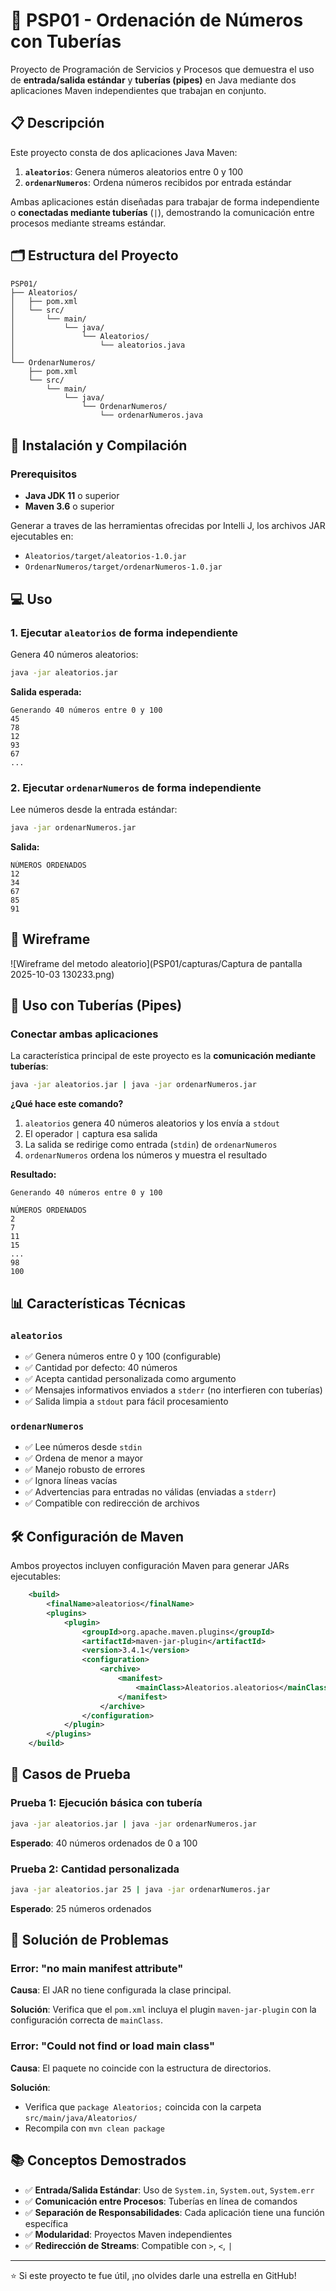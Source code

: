 # 🔢 PSP01 - Ordenación de Números con Tuberías

Proyecto de Programación de Servicios y Procesos que demuestra el uso de **entrada/salida estándar** y **tuberías (pipes)** en Java mediante dos aplicaciones Maven independientes que trabajan en conjunto.

## 📋 Descripción

Este proyecto consta de dos aplicaciones Java Maven:

1. **`aleatorios`**: Genera números aleatorios entre 0 y 100
2. **`ordenarNumeros`**: Ordena números recibidos por entrada estándar

Ambas aplicaciones están diseñadas para trabajar de forma independiente o **conectadas mediante tuberías** (`|`), demostrando la comunicación entre procesos mediante streams estándar.

## 🗂️ Estructura del Proyecto

```
PSP01/
├── Aleatorios/
│   ├── pom.xml
│   └── src/
│       └── main/
│           └── java/
│               └── Aleatorios/
│                   └── aleatorios.java
│
└── OrdenarNumeros/
    ├── pom.xml
    └── src/
        └── main/
            └── java/
                └── OrdenarNumeros/
                    └── ordenarNumeros.java
```

## 🚀 Instalación y Compilación

### Prerequisitos

- **Java JDK 11** o superior
- **Maven 3.6** o superior


Generar a traves de las herramientas ofrecidas por Intelli J, los archivos JAR ejecutables en:
- `Aleatorios/target/aleatorios-1.0.jar`
- `OrdenarNumeros/target/ordenarNumeros-1.0.jar`

## 💻 Uso

### 1. Ejecutar `aleatorios` de forma independiente

Genera 40 números aleatorios:

```bash
java -jar aleatorios.jar
```

**Salida esperada:**
```
Generando 40 números entre 0 y 100
45
78
12
93
67
...
```

### 2. Ejecutar `ordenarNumeros` de forma independiente

Lee números desde la entrada estándar:

```bash
java -jar ordenarNumeros.jar
```

**Salida:**
```
NÚMEROS ORDENADOS
12
34
67
85
91
```
## 🎨 Wireframe
![Wireframe del metodo aleatorio](PSP01/capturas/Captura de pantalla 2025-10-03 130233.png)

## 🔗 Uso con Tuberías (Pipes)

### Conectar ambas aplicaciones

La característica principal de este proyecto es la **comunicación mediante tuberías**:

```bash
java -jar aleatorios.jar | java -jar ordenarNumeros.jar
```

**¿Qué hace este comando?**
1. `aleatorios` genera 40 números aleatorios y los envía a `stdout`
2. El operador `|` captura esa salida
3. La salida se redirige como entrada (`stdin`) de `ordenarNumeros`
4. `ordenarNumeros` ordena los números y muestra el resultado

**Resultado:**
```
Generando 40 números entre 0 y 100

NÚMEROS ORDENADOS
2
7
11
15
...
98
100
```

## 📊 Características Técnicas

### `aleatorios`

- ✅ Genera números entre 0 y 100 (configurable)
- ✅ Cantidad por defecto: 40 números
- ✅ Acepta cantidad personalizada como argumento
- ✅ Mensajes informativos enviados a `stderr` (no interfieren con tuberías)
- ✅ Salida limpia a `stdout` para fácil procesamiento

### `ordenarNumeros`

- ✅ Lee números desde `stdin`
- ✅ Ordena de menor a mayor
- ✅ Manejo robusto de errores
- ✅ Ignora líneas vacías
- ✅ Advertencias para entradas no válidas (enviadas a `stderr`)
- ✅ Compatible con redirección de archivos

## 🛠️ Configuración de Maven

Ambos proyectos incluyen configuración Maven para generar JARs ejecutables:

```xml
    <build>
        <finalName>aleatorios</finalName>
        <plugins>
            <plugin>
                <groupId>org.apache.maven.plugins</groupId>
                <artifactId>maven-jar-plugin</artifactId>
                <version>3.4.1</version>
                <configuration>
                    <archive>
                        <manifest>
                            <mainClass>Aleatorios.aleatorios</mainClass>
                        </manifest>
                    </archive>
                </configuration>
            </plugin>
        </plugins>
    </build>
```

## 🧪 Casos de Prueba

### Prueba 1: Ejecución básica con tubería
```bash
java -jar aleatorios.jar | java -jar ordenarNumeros.jar
```
**Esperado**: 40 números ordenados de 0 a 100

### Prueba 2: Cantidad personalizada
```bash
java -jar aleatorios.jar 25 | java -jar ordenarNumeros.jar
```
**Esperado**: 25 números ordenados

## 🐛 Solución de Problemas

### Error: "no main manifest attribute"

**Causa**: El JAR no tiene configurada la clase principal.

**Solución**: Verifica que el `pom.xml` incluya el plugin `maven-jar-plugin` con la configuración correcta de `mainClass`.

### Error: "Could not find or load main class"

**Causa**: El paquete no coincide con la estructura de directorios.

**Solución**: 
- Verifica que `package Aleatorios;` coincida con la carpeta `src/main/java/Aleatorios/`
- Recompila con `mvn clean package`

## 📚 Conceptos Demostrados

- ✅ **Entrada/Salida Estándar**: Uso de `System.in`, `System.out`, `System.err`
- ✅ **Comunicación entre Procesos**: Tuberías en línea de comandos
- ✅ **Separación de Responsabilidades**: Cada aplicación tiene una función específica
- ✅ **Modularidad**: Proyectos Maven independientes
- ✅ **Redirección de Streams**: Compatible con `>`, `<`, `|`
---

⭐ Si este proyecto te fue útil, ¡no olvides darle una estrella en GitHub!
